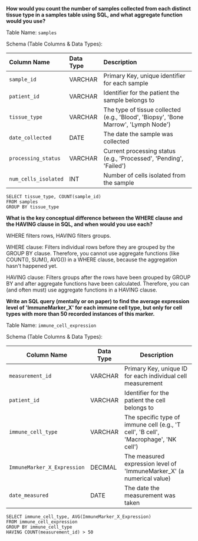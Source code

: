 **How would you count the number of samples collected from each distinct tissue type in a samples table using SQL, and what aggregate function would you use?**

Table Name: `samples`

Schema (Table Columns & Data Types):

| Column Name           | Data Type | Description                                         |
| :-------------------- | :-------- | :-------------------------------------------------- |
| `sample_id`           | VARCHAR | Primary Key, unique identifier for each sample  |
| `patient_id`          | VARCHAR | Identifier for the patient the sample belongs to    |
| `tissue_type`         | VARCHAR | The type of tissue collected (e.g., 'Blood', 'Biopsy', 'Bone Marrow', 'Lymph Node') |
| `date_collected`      | DATE    | The date the sample was collected                   |
| `processing_status`   | VARCHAR | Current processing status (e.g., 'Processed', 'Pending', 'Failed') |
| `num_cells_isolated`  | INT     | Number of cells isolated from the sample            |

```
SELECT tissue_type, COUNT(sample_id)
FROM samples
GROUP BY tissue_type
```

**What is the key conceptual difference between the WHERE clause and the HAVING clause in SQL, and when would you use each?**

WHERE filters rows, HAVING filters groups.

WHERE clause: Filters individual rows before they are grouped by the GROUP BY clause. Therefore, you cannot use aggregate functions (like COUNT(), SUM(), AVG()) in a WHERE clause, because the aggregation hasn't happened yet.

HAVING clause: Filters groups after the rows have been grouped by GROUP BY and after aggregate functions have been calculated. Therefore, you can (and often must) use aggregate functions in a HAVING clause.

**Write an SQL query (mentally or on paper) to find the average expression level of 'ImmuneMarker_X' for each immune cell type, but only for cell types with more than 50 recorded instances of this marker.**

Table Name: `immune_cell_expression`

Schema (Table Columns & Data Types):

| Column Name |	Data Type |	Description |
| ----------- | --------- | ----------- |
| `measurement_id` |	VARCHAR |	Primary Key, unique ID for each individual cell measurement |
| `patient_id` |	VARCHAR |	Identifier for the patient the cell belongs to |
| `immune_cell_type` |	VARCHAR	| The specific type of immune cell (e.g., 'T cell', 'B cell', 'Macrophage', 'NK cell') |
| `ImmuneMarker_X_Expression` |	DECIMAL |	The measured expression level of 'ImmuneMarker_X' (a numerical value) |
| `date_measured`	| DATE |	The date the measurement was taken |

```
SELECT immune_cell_type, AVG(ImmuneMarker_X_Expression)
FROM immune_cell_expression
GROUP BY immune_cell_type
HAVING COUNT(measurement_id) > 50
```